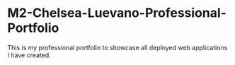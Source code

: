 # M2-Chelsea-Luevano-Professional-Portfolio
This is my professional portfolio to showcase all deployed web applications I have created.
